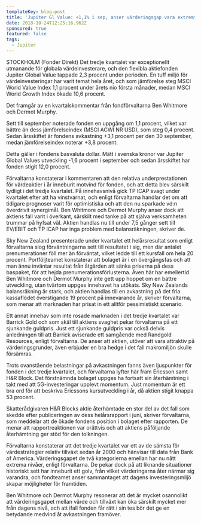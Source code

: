 ```yaml
---
templateKey: blog-post
title: 'Jupiter Gl Value: +1,1% i sep, anser värderingsgap vara extremt'
date: 2018-10-24T12:25:16.962Z
sponsored: true
featured: false
tags:
  - Jupiter
---
```

STOCKHOLM (Fonder Direkt) Det tredje kvartalet var exceptionellt utmanande för globala värdeinvesterare, och den flexibla aktiefonden Jupiter Global Value tappade 2,3 procent under perioden. En tuff miljö för värdeinvesteringar har varit temat hela året, och som jämförelse steg MSCI World Value Index 1,1 procent under årets nio första månader, medan MSCI World Growth Index ökade 10,6 procent.

Det framgår av en kvartalskommentar från fondförvaltarna Ben Whitmore och Dermot Murphy.

Sett till september noterade fonden en uppgång om 1,1 procent, vilket var bättre än dess jämförelseindex (MSCI ACWI NR USD), som steg 0,4 procent. Sedan årsskiftet är fondens avkastning +3,1 procent per den 30 september, medan jämförelseindex noterar +3,8 procent.


Detta gäller i fondens basvaluta dollar. Mätt i svenska kronor var Jupiter Global Values utveckling -1,6 procent i september och sedan årsskiftet har fonden stigit 12,0 procent.

Förvaltarna konstaterar i kommentaren att den relativa underprestationen för värdeaktier i år inneburit motvind för fonden, och att detta blev särskilt tydligt i det tredje kvartalet. På innehavsnivå gick TP ICAP svagt under kvartalet efter att ha vinstvarnat, och enligt förvaltarna handlar det om att tidigare prognoser varit för optimistiska och att den nu sparkade vd:n överdrivit synergimål. Ben Whitmore och Dermot Murphy anser dock att aktiens fall varit i överkant, särskilt med tanke på att själva verksamheten trummar på hyfsat väl. Aktien handlas nu till under 7,5 gånger sett till EV/EBIT och TP ICAP har inga problem med balansräkningen, skriver de.

Sky New Zealand presenterade under kvartalet ett helårsresultat som enligt förvaltarna slog förväntningarna sett till resultatet i sig, men där antalet prenumerationer föll mer än förväntat, vilket ledde till ett kursfall om hela 20 procent. Portföljteamet konstaterar att bolaget är i en övergångsfas och att man ännu inväntar resultat från åtgärden att sänka priserna på dess baspaket, för att hejda prenumerationsförlusterna. Även här har emellertid Ben Whitmore och Dermot Murphy inte gett upp hoppet om en bättre utveckling, utan tvärtom uppges innehavet ha utökats. Sky New Zealands balansräkning är stark, och aktien handlas till en avkastning på det fria kassaflödet överstigande 19 procent på innevarande år, skriver förvaltarna, som menar att marknaden har prisat in ett alltför pessimistiskt scenario.

Ett annat innehav som inte rosade marknaden i det tredje kvartalet var Barrick Gold och som skäl till aktiens svaghet pekar förvaltarna på ett sjunkande guldpris. Just ett sjunkande guldpris var också delvis anledningen till att Barrick aviserade ett samgående med Randgold Resources, enligt förvaltarna. De anser att aktien, utöver att vara attraktiv på värderingsgrunder, även erbjuder en bra hedge i det fall makromiljön skulle försämras.

Trots ovanstående belastningar på avkastningen fanns även ljuspunkter för fonden i det tredje kvartalet, och förvaltarna lyfter här fram Ericsson samt H&R Block. Det förstnämnda bolaget uppges ha fortsatt sin återhämtning i takt med att 5G-investeringar upplevt momentum. Just momentum är ett bra ord för att beskriva Ericssons kursutveckling i år, då aktien stigit knappa 53 procent.

Skatterådgivaren H&R Blocks aktie återhämtade en stor del av det fall som skedde efter publiceringen av dess helårsrapport i juni, skriver förvaltarna, som meddelar att de ökade fondens position i bolaget efter rapporten. De menar att rapportreaktionen var orättvis och att aktiens påföljande återhämtning ger stöd för den tolkningen.

Förvaltarna konstaterar att det tredje kvartalet var ett av de sämsta för värdestrategier relativ tillväxt sedan år 2000 och hänvisar till data från Bank of America. Värderingsgapet de två kategorierna emellan har nu nått extrema nivåer, enligt förvaltarna. De pekar dock på att liknande situationer historiskt sett har inneburit ett golv, från vilket värderingarna åter närmar sig varandra, och fondteamet anser sammantaget att dagens investeringsmiljö skapar möjligheter för framtiden.

Ben Whitmore och Dermot Murphy resonerar att det är mycket osannolikt att värderingsgapet mellan värde och tillväxt kan öka särskilt mycket mer från dagens nivå, och att ifall fonden får rätt i sin tes bör det ge en betydande medvind åt avkastningen framöver.

